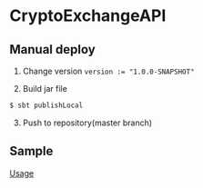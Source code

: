 # CryptoExchangeAPI

## Manual deploy
1. Change version
    `version := "1.0.0-SNAPSHOT"`

2. Build jar file
```bash
$ sbt publishLocal
```

3. Push to repository(master branch)


## Sample
[Usage](https://github.com/BambooTuna/CryptoExchangeAPI/blob/master/boot/src/main/scala/com/github/BambooTuna/CryptoExchangeAPI/Main.scala)
